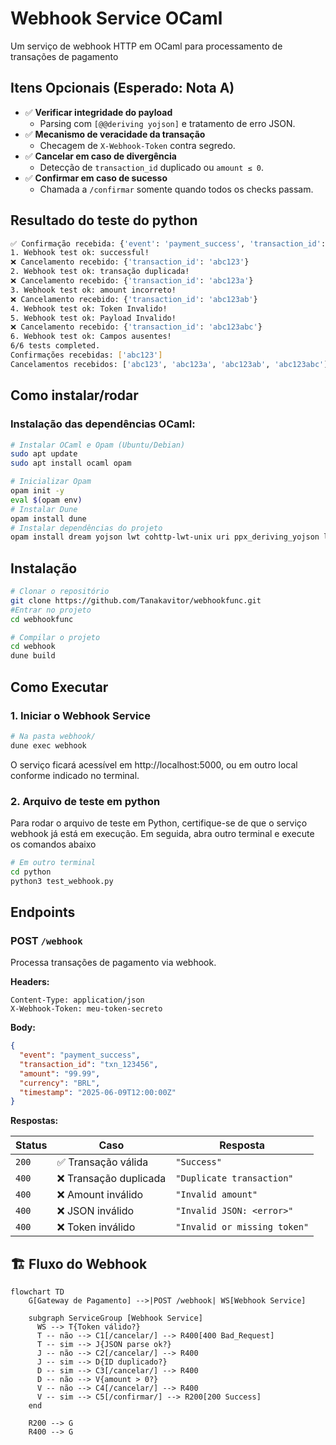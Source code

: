 # Webhook Service OCaml

Um serviço de webhook HTTP em OCaml para processamento de transações de pagamento

##  Itens Opcionais (Esperado: Nota A)
- ✅ **Verificar integridade do payload**  
  - Parsing com `[@@deriving yojson]` e tratamento de erro JSON.
- ✅ **Mecanismo de veracidade da transação**  
  - Checagem de `X-Webhook-Token` contra segredo.
- ✅ **Cancelar em caso de divergência**  
  - Detecção de `transaction_id` duplicado ou `amount ≤ 0`.
- ✅ **Confirmar em caso de sucesso**  
  - Chamada a `/confirmar` somente quando todos os checks passam.

## Resultado do teste do python 
```bash
✅ Confirmação recebida: {'event': 'payment_success', 'transaction_id': 'abc123', 'amount': '49.90', 'currency': 'BRL', 'timestamp': '2023-10-01T12:00:00Z'}
1. Webhook test ok: successful!
❌ Cancelamento recebido: {'transaction_id': 'abc123'}
2. Webhook test ok: transação duplicada!
❌ Cancelamento recebido: {'transaction_id': 'abc123a'}
3. Webhook test ok: amount incorreto!
❌ Cancelamento recebido: {'transaction_id': 'abc123ab'}
4. Webhook test ok: Token Invalido!
5. Webhook test ok: Payload Invalido!
❌ Cancelamento recebido: {'transaction_id': 'abc123abc'}
6. Webhook test ok: Campos ausentes!
6/6 tests completed.
Confirmações recebidas: ['abc123']
Cancelamentos recebidos: ['abc123', 'abc123a', 'abc123ab', 'abc123abc']
```

## Como instalar/rodar


### Instalação das dependências OCaml:

```bash
# Instalar OCaml e Opam (Ubuntu/Debian)
sudo apt update
sudo apt install ocaml opam

# Inicializar Opam
opam init -y
eval $(opam env)
# Instalar Dune
opam install dune
# Instalar dependências do projeto
opam install dream yojson lwt cohttp-lwt-unix uri ppx_deriving_yojson lwt_ppx
```

##  Instalação

```bash
# Clonar o repositório
git clone https://github.com/Tanakavitor/webhookfunc.git
#Entrar no projeto
cd webhookfunc

# Compilar o projeto
cd webhook
dune build
```

##  Como Executar

### 1. Iniciar o Webhook Service

```bash
# Na pasta webhook/
dune exec webhook

```

O serviço ficará acessível em http://localhost:5000, ou em outro local conforme indicado no terminal.


### 2. Arquivo de teste em python
Para rodar o arquivo de teste em Python, certifique-se de que o serviço webhook já está em execução. Em seguida, abra outro terminal e execute os comandos abaixo

```bash
# Em outro terminal
cd python
python3 test_webhook.py
```

## Endpoints

### POST `/webhook`

Processa transações de pagamento via webhook.

**Headers:**
```
Content-Type: application/json
X-Webhook-Token: meu-token-secreto
```

**Body:**
```json
{
  "event": "payment_success",
  "transaction_id": "txn_123456",
  "amount": "99.99",
  "currency": "BRL",
  "timestamp": "2025-06-09T12:00:00Z"
}
```

**Respostas:**

| Status | Caso | Resposta |
|--------|------|----------|
| `200` | ✅ Transação válida | `"Success"` |
| `400` | ❌ Transação duplicada | `"Duplicate transaction"` |
| `400` | ❌ Amount inválido | `"Invalid amount"` |
| `400` | ❌ JSON inválido | `"Invalid JSON: <error>"` |
| `400` | ❌ Token inválido | `"Invalid or missing token"` |


## 🏗️ Fluxo do Webhook


```mermaid
flowchart TD
    G[Gateway de Pagamento] -->|POST /webhook| WS[Webhook Service]

    subgraph ServiceGroup [Webhook Service]
      WS --> T{Token válido?}
      T -- não --> C1[/cancelar/] --> R400[400 Bad_Request]
      T -- sim --> J{JSON parse ok?}
      J -- não --> C2[/cancelar/] --> R400
      J -- sim --> D{ID duplicado?}
      D -- sim --> C3[/cancelar/] --> R400
      D -- não --> V{amount > 0?}
      V -- não --> C4[/cancelar/] --> R400
      V -- sim --> C5[/confirmar/] --> R200[200 Success]
    end

    R200 --> G
    R400 --> G
```
